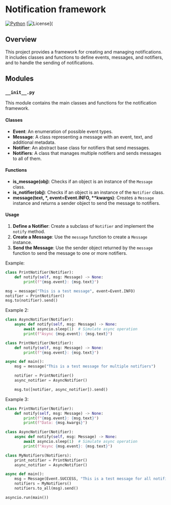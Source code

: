 # Notification framework

[![Python](https://img.shields.io/badge/python-3.6%2B-blue.svg)](https://www.python.org/downloads/)
[![License](https://img.shields.io/badge/license-MIT-blue.svg)](

## Overview

This project provides a framework for creating and managing notifications. It includes classes and functions to define events, messages, and notifiers, and to handle the sending of notifications.

## Modules

### `__init__.py`

This module contains the main classes and functions for the notification framework.

#### Classes

- **Event**: An enumeration of possible event types.
- **Message**: A class representing a message with an event, text, and additional metadata.
- **Notifier**: An abstract base class for notifiers that send messages.
- **Notifiers**: A class that manages multiple notifiers and sends messages to all of them.

#### Functions

- **is_message(obj)**: Checks if an object is an instance of the `Message` class.
- **is_notifier(obj)**: Checks if an object is an instance of the `Notifier` class.
- **message(text, \*, event=Event.INFO, \*\*kwargs)**: Creates a `Message` instance and returns a sender object to send the message to notifiers.

#### Usage

1. **Define a Notifier**: Create a subclass of `Notifier` and implement the `notify` method.
2. **Create a Message**: Use the `message` function to create a `Message` instance.
3. **Send the Message**: Use the sender object returned by the `message` function to send the message to one or more notifiers.

Example:
```python
class PrintNotifier(Notifier):
    def notify(self, msg: Message) -> None:
        print(f"{msg.event}: {msg.text}")

msg = message("This is a test message", event=Event.INFO)
notifier = PrintNotifier()
msg.to(notifier).send()
```

Example 2:
```python
class AsyncNotifier(Notifier):
    async def notify(self, msg: Message) -> None:
        await asyncio.sleep(1)  # Simulate async operation
        print(f"Async {msg.event}: {msg.text}")

class PrintNotifier(Notifier):
    def notify(self, msg: Message) -> None:
        print(f"{msg.event}: {msg.text}")

async def main():
    msg = message("This is a test message for multiple notifiers")

    notifier = PrintNotifier()
    async_notifier = AsyncNotifier()

    msg.to([notifier, async_notifier]).send()
```
Example 3:
```python
class PrintNotifier(Notifier):
    def notify(self, msg: Message) -> None:
        print(f"{msg.event}: {msg.text}")
        print(f"Data: {msg.kwargs}")

class AsyncNotifier(Notifier):
    async def notify(self, msg: Message) -> None:
        await asyncio.sleep(1)  # Simulate async operation
        print(f"Async {msg.event}: {msg.text}")

class MyNotifiers(Notifiers):
    print_notifier = PrintNotifier()
    async_notifier = AsyncNotifier()

async def main():
    msg = Message(Event.SUCCESS, "This is a test message for all notifiers", some_data={"key": "value"})
    notifiers = MyNotifiers()
    notifiers.to_all(msg).send()

asyncio.run(main())
```